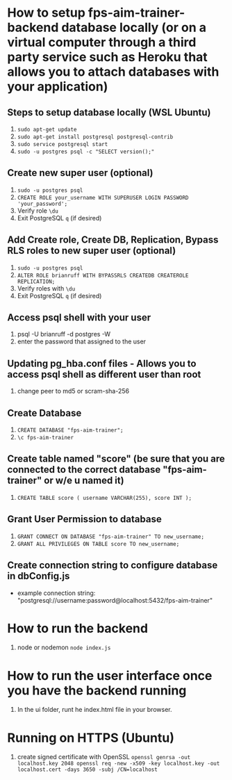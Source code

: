 # How to setup fps-aim-trainer-backend database locally (or on a virtual computer through a third party service such as Heroku that allows you to attach databases with your application)

## Steps to setup database locally (WSL Ubuntu)

1. `sudo apt-get update`
2. `sudo apt-get install postgresql postgresql-contrib`
3. `sudo service postgresql start`
4. `sudo -u postgres psql -c "SELECT version();"`

## Create new super user (optional)

1. `sudo -u postgres psql`
2. `CREATE ROLE your_username WITH SUPERUSER LOGIN PASSWORD 'your_password';`
3. Verify role `\du`
4. Exit PostgreSQL `q` (if desired)

## Add Create role, Create DB, Replication, Bypass RLS roles to new super user (optional)

1. `sudo -u postgres psql`
1. `ALTER ROLE brianruff WITH BYPASSRLS CREATEDB CREATEROLE REPLICATION;`
1. Verify roles with `\du`
1. Exit PostgreSQL `q` (if desired)

## Access psql shell with your user

1. psql -U brianruff -d postgres -W
2. enter the password that assigned to the user

## Updating pg_hba.conf files - Allows you to access psql shell as different user than root

1. change peer to md5 or scram-sha-256

## Create Database

1. `CREATE DATABASE "fps-aim-trainer";`
2. `\c fps-aim-trainer`

## Create table named "score" (be sure that you are connected to the correct database "fps-aim-trainer" or w/e u named it)

1. `CREATE TABLE score (
    username VARCHAR(255),
    score INT
);`

## Grant User Permission to database

1. `GRANT CONNECT ON DATABASE "fps-aim-trainer" TO new_username;`
2. `GRANT ALL PRIVILEGES ON TABLE score TO new_username;`

## Create connection string to configure database in dbConfig.js

- example connection string: "postgresql://username:password@localhost:5432/fps-aim-trainer"

# How to run the backend

1. node or nodemon `node index.js`

# How to run the user interface once you have the backend running

1. In the ui folder, runt he index.html file in your browser.

# Running on HTTPS (Ubuntu)

1. create signed certificate with OpenSSL
   `openssl genrsa -out localhost.key 2048
openssl req -new -x509 -key localhost.key -out localhost.cert -days 3650 -subj /CN=localhost`
